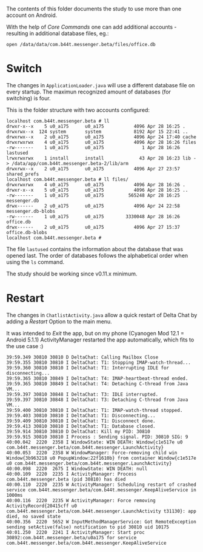 The contents of this folder documents the study to use more than one account on Android.

With the help of _Core Commands_ one can add additional accounts - resulting in additional database files, eg.:

```
open /data/data/com.b44t.messenger.beta/files/office.db
```

# Switch

The changes in `ApplicationLoader.java` will use a different database file on every startup.
The maximun recognized amount of databases (for switching) is four.

This is the folder structure with two accounts configured:

```
localhost com.b44t.messenger.beta # ll
drwxr-x--x    5 u0_a175      u0_a175           4096 Apr 28 16:25 .
drwxrwx--x  124 system       system            8192 Apr 15 22:41 ..
drwxrwx--x    2 u0_a175      u0_a175           4096 Apr 24 17:40 cache
drwxrwxrwx    4 u0_a175      u0_a175           4096 Apr 28 16:26 files
-rw-------    1 u0_a175      u0_a175              1 Apr 28 16:26 lastused
lrwxrwxrwx    1 install      install             43 Apr 28 16:23 lib -> /data/app/com.b44t.messenger.beta-2/lib/arm
drwxrwx--x    2 u0_a175      u0_a175           4096 Apr 27 23:57 shared_prefs
localhost com.b44t.messenger.beta # ll files/
drwxrwxrwx    4 u0_a175      u0_a175           4096 Apr 28 16:26 .
drwxr-x--x    5 u0_a175      u0_a175           4096 Apr 28 16:25 ..
-rw-------    1 u0_a175      u0_a175         565248 Apr 28 16:25 messenger.db
drwx------    2 u0_a175      u0_a175           4096 Apr 24 22:58 messenger.db-blobs
-rw-------    1 u0_a175      u0_a175        3330048 Apr 28 16:26 office.db
drwx------    2 u0_a175      u0_a175           4096 Apr 27 15:37 office.db-blobs
localhost com.b44t.messenger.beta #
```

The file `lastused` contains the information about the database that was opened last.
The order of databases follows the alphabetical order when using the `ls` command.

The study should be working since v0.11.x minimum.

# Restart

The changes in `ChatlistActivity.java` allow a quick restart of Delta Chat by adding a _Restart_ Option to the main menu.

It was intended to _Exit_ the app, but on my phone (Cyanogen Mod 12.1 = Android 5.1.1) ActivityManager restarted the app automatically, which fits to the use case :)

```
39:59.349 30810 30810 D DeltaChat: Calling Mailbox Close
39:59.355 30810 30810 I DeltaChat: T1: Stopping IMAP-watch-thread...
39:59.360 30810 30810 I DeltaChat: T1: Interrupting IDLE for disconnecting...
39:59.365 30810 30849 I DeltaChat: T4: IMAP-heartbeat-thread ended.
39:59.365 30810 30849 I DeltaChat: T4: Detaching C-thread from Java VM...
39:59.397 30810 30848 I DeltaChat: T3: IDLE interrupted.
39:59.397 30810 30848 I DeltaChat: T3: Detaching C-thread from Java VM...
39:59.400 30810 30810 I DeltaChat: T1: IMAP-watch-thread stopped.
39:59.403 30810 30810 I DeltaChat: T1: Disconnecting...
39:59.409 30810 30810 I DeltaChat: T1: Disconnect done.
39:59.413 30810 30810 I DeltaChat: T1: Database closed.
39:59.914 30810 30810 D DeltaChat: Kill my PID: 30810
39:59.915 30810 30810 I Process : Sending signal. PID: 30810 SIG: 9
40:00.042  2220  2358 I WindowState: WIN DEATH: Window{c1e517e u0 com.b44t.messenger.beta/com.b44t.messenger.LaunchActivity}
40:00.053  2220  2358 W WindowManager: Force-removing child win Window{3b963218 u0 PopupWindow:22f1610b} from container Window{c1e517e u0 com.b44t.messenger.beta/com.b44t.messenger.LaunchActivity}
40:00.098  2220  2675 I WindowState: WIN DEATH: null
40:00.109  2220  2235 I ActivityManager: Process com.b44t.messenger.beta (pid 30810) has died
40:00.110  2220  2235 W ActivityManager: Scheduling restart of crashed service com.b44t.messenger.beta/com.b44t.messenger.KeepAliveService in 1000ms
40:00.116  2220  2235 W ActivityManager: Force removing ActivityRecord{20415cff u0 com.b44t.messenger.beta/com.b44t.messenger.LaunchActivity t31130}: app died, no saved state
40:00.356  2220  5652 W InputMethodManagerService: Got RemoteException sending setActive(false) notification to pid 30810 uid 10175
40:01.250  2220  2241 I ActivityManager: Start proc 30892:com.b44t.messenger.beta/u0a175 for service com.b44t.messenger.beta/com.b44t.messenger.KeepAliveService
```

